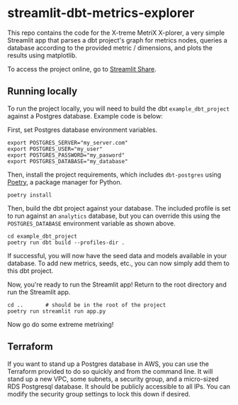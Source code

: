 # streamlit-dbt-metrics-explorer

This repo contains the code for the X-treme MetriX X-plorer, a very simple Streamlit
app that parses a dbt project's graph for metrics nodes, queries a database according
to the provided metric / dimensions, and plots the results using matplotlib.

To access the project online, go to [Streamlit Share](https://share.streamlit.io/stkbailey/streamlit-dbt-metrics-explorer/main/app.py).

## Running locally

To run the project locally, you will need to build the dbt `example_dbt_project` against a Postgres database. Example code is below:

First, set Postgres database environment variables.

```
export POSTGRES_SERVER="my_server.com"
export POSTGRES_USER="my_user"
export POSTGRES_PASSWORD="my_pasword"
export POSTGRES_DATABASE="my_database"
```

Then, install the project requirements, which includes `dbt-postgres` using [Poetry](https://python-poetry.org/docs/), a package manager for Python.

```
poetry install
```

Then, build the dbt project against your database. The included profile is set to run against an `analytics` database,
but you can override this using the `POSTGRES_DATABASE` environment variable as shown above.

```
cd example_dbt_project
poetry run dbt build --profiles-dir .
```

If successful, you will now have the seed data and models available in your database.
To add new metrics, seeds, etc., you can now simply add them to this dbt project.

Now, you're ready to run the Streamlit app! Return to the root directory and run the Streamlit app.

```
cd ..       # should be in the root of the project
poetry run streamlit run app.py
```

Now go do some extreme metrixing!

## Terraform

If you want to stand up a Postgres database in AWS, you can use the Terraform provided to do so quickly and from the command line.
It will stand up a new VPC, some subnets, a security group, and a micro-sized RDS Postgresql database.
It should be publicly accessible to all IPs. You can modify the security group settings to lock this down if desired.

